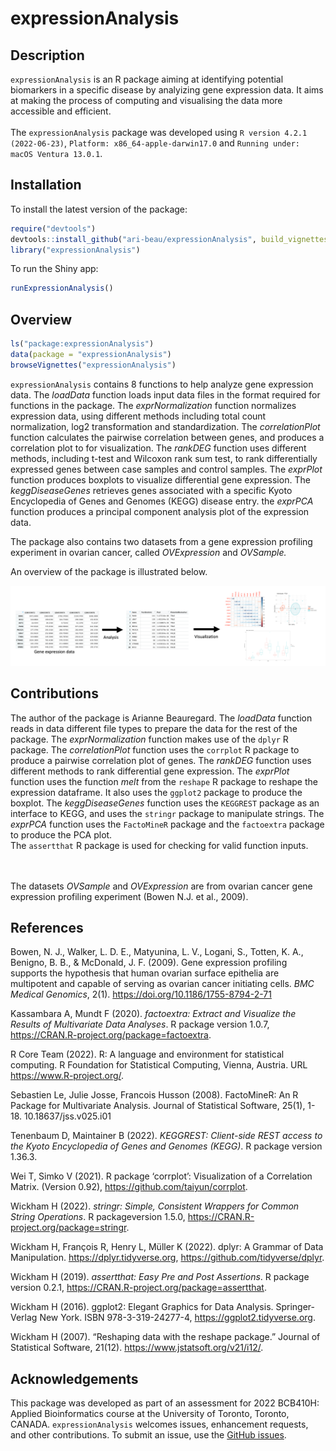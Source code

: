 
# expressionAnalysis

## Description

`expressionAnalysis` is an R package aiming at identifying potential
biomarkers in a specific disease by analyizing gene expression data. It
aims at making the process of computing and visualising the data more
accessible and efficient. <br> <br> The `expressionAnalysis` package was
developed using `R version 4.2.1 (2022-06-23)`,
`Platform: x86_64-apple-darwin17.0` and
`Running under: macOS Ventura 13.0.1`.

## Installation

To install the latest version of the package:

``` r
require("devtools")
devtools::install_github("ari-beau/expressionAnalysis", build_vignettes = TRUE)
library("expressionAnalysis")
```

To run the Shiny app:

``` r
runExpressionAnalysis()
```

## Overview

``` r
ls("package:expressionAnalysis")
data(package = "expressionAnalysis") 
browseVignettes("expressionAnalysis")
```

`expressionAnalysis` contains 8 functions to help analyze gene
expression data. The *loadData* function loads input data files in the
format required for functions in the package. The *exprNormalization*
function normalizes expression data, using different methods including
total count normalization, log2 transformation and standardization. The
*correlationPlot* function calculates the pairwise correlation between
genes, and produces a correlation plot to for visualization. The
*rankDEG* function uses different methods, including t-test and Wilcoxon
rank sum test, to rank differentially expressed genes between case
samples and control samples. The *exprPlot* function produces boxplots
to visualize differential gene expression. The *keggDiseaseGenes*
retrieves genes associated with a specific Kyoto Encyclopedia of Genes
and Genomes (KEGG) disease entry. the *exprPCA* function produces a
principal component analysis plot of the expression data.

The package also contains two datasets from a gene expression profiling
experiment in ovarian cancer, called *OVExpression* and *OVSample.*

An overview of the package is illustrated below.

![](./inst/extdata/image1.png)

## Contributions

The author of the package is Arianne Beauregard. The *loadData* function
reads in data different file types to prepare the data for the rest of
the package. The *exprNormalization* function makes use of the `dplyr` R
package. The *correlationPlot* function uses the `corrplot` R package to
produce a pairwise correlation plot of genes. The *rankDEG* function
uses different methods to rank differential gene expression. The
*exprPlot* function uses the function *melt* from the `reshape` R
package to reshape the expression dataframe. It also uses the `ggplot2`
package to produce the boxplot. The *keggDiseaseGenes* function uses the
`KEGGREST` package as an interface to KEGG, and uses the `stringr`
package to manipulate strings. The *exprPCA* function uses the
`FactoMineR` package and the `factoextra` package to produce the PCA
plot.  
The `assertthat` R package is used for checking for valid function
inputs.

<br> <br> The datasets *OVSample* and *OVExpression* are from ovarian
cancer gene expression profiling experiment (Bowen N.J. et al., 2009).

## References

Bowen, N. J., Walker, L. D. E., Matyunina, L. V., Logani, S., Totten, K.
A., Benigno, B. B., & McDonald, J. F. (2009). Gene expression profiling
supports the hypothesis that human ovarian surface epithelia are
multipotent and capable of serving as ovarian cancer initiating cells.
*BMC Medical Genomics*, 2(1). <https://doi.org/10.1186/1755-8794-2-71>

Kassambara A, Mundt F (2020). *factoextra: Extract and Visualize the
Results of Multivariate Data Analyses*. R package version 1.0.7,
<https://CRAN.R-project.org/package=factoextra>.

R Core Team (2022). R: A language and environment for statistical
computing. R Foundation for Statistical Computing, Vienna, Austria. URL
<https://www.R-project.org/>.

Sebastien Le, Julie Josse, Francois Husson (2008). FactoMineR: An R
Package for Multivariate Analysis. Journal of Statistical Software,
25(1), 1-18. 10.18637/jss.v025.i01

Tenenbaum D, Maintainer B (2022). *KEGGREST: Client-side REST access to
the Kyoto Encyclopedia of Genes and Genomes (KEGG)*. R package version
1.36.3.

Wei T, Simko V (2021). R package ‘corrplot’: Visualization of a
Correlation Matrix. (Version 0.92),
<https://github.com/taiyun/corrplot>.

Wickham H (2022). *stringr: Simple, Consistent Wrappers for Common
String Operations*. R packageversion 1.5.0,
<https://CRAN.R-project.org/package=stringr>.

Wickham H, François R, Henry L, Müller K (2022). dplyr: A Grammar of
Data Manipulation. <https://dplyr.tidyverse.org>,
<https://github.com/tidyverse/dplyr>.

Wickham H (2019). *assertthat: Easy Pre and Post Assertions*. R package
version 0.2.1, <https://CRAN.R-project.org/package=assertthat>.

Wickham H (2016). ggplot2: Elegant Graphics for Data Analysis.
Springer-Verlag New York. ISBN 978-3-319-24277-4,
<https://ggplot2.tidyverse.org>.

Wickham H (2007). “Reshaping data with the reshape package.” Journal of
Statistical Software, 21(12). <https://www.jstatsoft.org/v21/i12/>.

## Acknowledgements

This package was developed as part of an assessment for 2022 BCB410H:
Applied Bioinformatics course at the University of Toronto, Toronto,
CANADA. `expressionAnalysis` welcomes issues, enhancement requests, and
other contributions. To submit an issue, use the [GitHub
issues](https://github.com/ari-beau/expressionAnalysis/issues).

